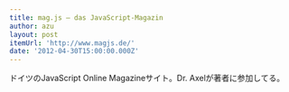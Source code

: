 ```yaml
---
title: mag.js – das JavaScript-Magazin
author: azu
layout: post
itemUrl: 'http://www.magjs.de/'
date: '2012-04-30T15:00:00.000Z'
---
```

ドイツのJavaScript Online Magazineサイト。Dr. Axelが著者に参加してる。
